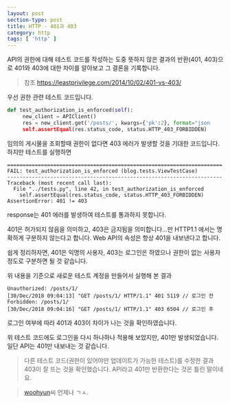 ```yaml
---
layout: post
section-type: post
title: HTTP - 401과 403
category: http
tags: [ 'http' ]
---
```


API의 권한에 대해 테스트 코드를 작성하는 도중 뜻하지 않은 결과의 반환(401, 403)으로 401와 403에 대한 차이를 알아보고 그 결론을 기록합니다.

> 참조 <https://leastprivilege.com/2014/10/02/401-vs-403/>

우선 권한 관련 테스트 코드입니다.

```python
def test_authorization_is_enforced(self):
     new_client = APIClient()
     res = new_client.get('/posts/', kwargs={'pk':2}, format="json
     self.assertEqual(res.status_code, status.HTTP_403_FORBIDDEN)
````

임의의 게시물을 조회할때 권한이 없다면 403 에러가 발생할 것을 기대한 코드입니다. 하지만 테스트를 실행하면

```
======================================================================
FAIL: test_authorization_is_enforced (blog.tests.ViewTestCase)
----------------------------------------------------------------------
Traceback (most recent call last):
  File "../tests.py", line 42, in test_authorization_is_enforced
    self.assertEqual(res.status_code, status.HTTP_403_FORBIDDEN)
AssertionError: 401 != 403
```

response는 401 에러를 발생하여 테스트를 통과하지 못합니다.

401은 허가되지 않음을 의미하고, 403은 금지됨을 의미합니다...만 HTTP1.1 에서는 명확하게 구분하지 않는다고 합니다. Web API의 속성은 항상 401을 내보낸다고 합니다.

쉽게 정리하자면, 401은 익명의 사용자, 403는 로그인은 하였으나 권한이 없는 사용자 정도로 구분하면 될 것 같습니다.

위 내용을 기준으로 새로운 테스트 계정을 만들어서 실행해 본 결과

```
Unauthorized: /posts/1/
[30/Dec/2018 09:04:13] "GET /posts/1/ HTTP/1.1" 401 5119 // 로그인 전
Forbidden: /posts/1/
[30/Dec/2018 09:04:16] "GET /posts/1/ HTTP/1.1" 403 6504 // 로그인 후
```

로그인 여부에 따라 401과 403이 차이가 나는 것을 확인하였습니다.

위 테스트 코드에도 로그인을 다시 하나하나 적용해 보았지만, 401만 발생되었습니다. 일단 API는 401만 내보내는 것 같습니다.

> 다른 테스트 코드(권한이 있어야만 업데이트가 가능한 테스트)를 수정한 결과 403이 잘 뜨는 것을 확인했습니다. API라고 401만 반환한다는 것은 틀린 말이네요.

> [woohyun](https://github.com/BestShes)씨 언제나 ㄱㅅ.
